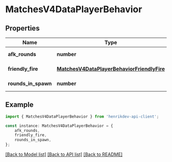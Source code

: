 # MatchesV4DataPlayerBehavior


## Properties

Name | Type | Description | Notes
------------ | ------------- | ------------- | -------------
**afk_rounds** | **number** |  | [default to undefined]
**friendly_fire** | [**MatchesV4DataPlayerBehaviorFriendlyFire**](MatchesV4DataPlayerBehaviorFriendlyFire.md) |  | [default to undefined]
**rounds_in_spawn** | **number** |  | [default to undefined]

## Example

```typescript
import { MatchesV4DataPlayerBehavior } from 'henrikdev-api-client';

const instance: MatchesV4DataPlayerBehavior = {
    afk_rounds,
    friendly_fire,
    rounds_in_spawn,
};
```

[[Back to Model list]](../README.md#documentation-for-models) [[Back to API list]](../README.md#documentation-for-api-endpoints) [[Back to README]](../README.md)
